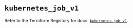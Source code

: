 # `kubernetes_job_v1`

Refer to the Terraform Registory for docs: [`kubernetes_job_v1`](https://registry.terraform.io/providers/hashicorp/kubernetes/2.25.2/docs/resources/job_v1).
